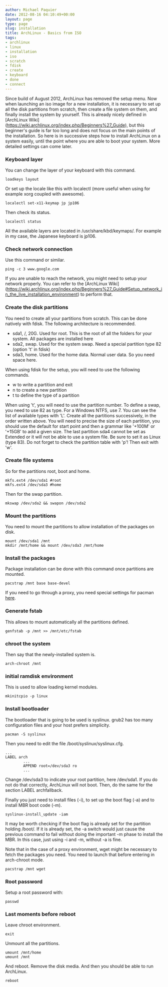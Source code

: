 ```yaml
---
author: Michael Paquier
date: 2012-08-16 04:10:49+00:00
layout: page
type: page
slug: installation
title: ArchLinux - Basics from ISO
tags:
- archlinux
- linux
- installation
- iso
- scratch
- fdisk
- create
- keyboard
- done
- connect
---
```

Since build of August 2012, ArchLinux has removed the setup menu. Now
when launching an iso image for a new installation, it is necessary to
set up all the disk partitions from scratch, then create a file system
on them, and finally install the system by yourself. This is already
nicely defined in [ArchLinux Wiki]
(https://wiki.archlinux.org/index.php/Beginners%27_Guide), but this
beginner's guide is far too long and does not focus on the main points
of the installation. So here is in successive steps how to install
ArchLinux on a system easily, until the point where you are able to boot
your system. More detailed settings can come later.

### Keyboard layer

You can change the layer of your keyboard with this command.

    loadkeys layout

Or set up the locale like this with localectl (more useful when using
for example xorg coupled with awesome).

    localectl set-x11-keymap jp jp106

Then check its status.

    localectl status

All the available layers are located in /usr/share/kbd/keymaps/. For
example in my case, the Japanese keyboard is jp106.

### Check network connection

Use this command or similar.

    ping -c 3 www.google.com

If you are unable to reach the network, you might need to setup your
network properly. You can refer to the [ArchLinux Wiki]
(https://wiki.archlinux.org/index.php/Beginners%27_Guide#Setup_network_in_the_live_installation_environment)
to perform that.

### Create the disk partitions

You need to create all your partitions from scratch. This can be done
natively with fdisk. The following architecture is recommended.

  * sda1, /, 20G. Used for root. This is the root of all the folders for
your system. All packages are installed here	
  * sda2, swap. Used for the system swap. Need a special partition type
82 (option 't' in fdisk)
  * sda3, home. Used for the home data. Normal user data. So you need
space here.

When using fdisk for the setup, you will need to use the following
commands.

  * w to write a partition and exit	
  * n to create a new partition
  * t to define the type of a partition

When using 't', you will need to use the partition number. To define a
swap, you need to use 82 as type. For a Windows NTFS, use 7. You can see
the list of available types with 'L'.
Create all the partitions successively, in the order written above. You
will need to precise the size of each partition, you should use the
default for start point and then a grammar like '+100M' or '+15GB' to add
a given size. The last partition sda4 cannot be set as Extended or it will
not be able to use a system file. Be sure to set it as Linux (type 83).
Do not forget to check the partition table with 'p'! Then exit with 'w'.

### Create file systems

So for the partitions root, boot and home.

    mkfs.ext4 /dev/sda1 #root
    mkfs.ext4 /dev/sda3 #home

Then for the swap partition.

    mkswap /dev/sda2 && swapon /dev/sda2

### Mount the partitions

You need to mount the partitions to allow installation of the packages on
disk.

    mount /dev/sda1 /mnt
    mkdir /mnt/home && mount /dev/sda3 /mnt/home

### Install the packages

Package installation can be done with this command once partitions are
mounted.

    pacstrap /mnt base base-devel

If you need to go through a proxy, you need special settings for pacman
[here](/manuals/archlinux/proxy-settings/).

### Generate fstab

This allows to mount automatically all the partitions defined.

    genfstab -p /mnt >> /mnt/etc/fstab

### chroot the system

Then say that the newly-installed system is.

    arch-chroot /mnt

### initial ramdisk environment

This is used to allow loading kernel modules.

    mkinitcpio -p linux

### Install bootloader

The bootloader that is going to be used is syslinux. grub2 has too many
configuration files and your host prefers simplicity.

    pacman -S syslinux

Then you need to edit the file /boot/syslinux/syslinux.cfg.

    ...
    LABEL arch
            ...
            APPEND root=/dev/sda3 ro
            ...

Change /dev/sda3 to indicate your root partition, here /dev/sda1. If you
do not do that correctly, ArchLinux will not boot. Then, do the same for
the section LABEL archfallback.

Finally you just need to install files (-i), to set up the boot flag (-a)
and to install MBR boot code (-m).

    syslinux-install_update -iam

It may be worth checking if the boot flag is already set for the partition
holding /boot/. If it is already set, the -a switch would just cause the
previous command to fail without doing the important -m phase to install
the MBR. In this case, just using -i and -m, without -a is fine.

Note that in the case of a proxy environment, wget might be necessary to
fetch the packages you need. You need to launch that before entering in
arch-chroot mode.

    pacstrap /mnt wget

### Root password

Setup a root password with:

    passwd

### Last moments before reboot

Leave chroot environment.

    exit

Unmount all the partitions.

    umount /mnt/home
    umount /mnt

And reboot. Remove the disk media. And then you should be able to run
ArchLinux.

    reboot
